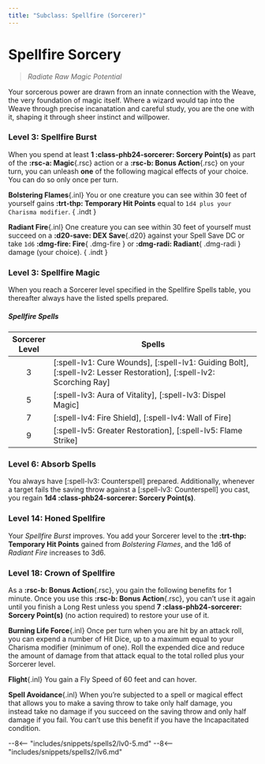 ```yaml
---
title: "Subclass: Spellfire (Sorcerer)"
---
```


<p style="display:none">
Radiate Raw Magic Potential
</p>

# Spellfire Sorcery

> *Radiate Raw Magic Potential*

Your sorcerous power are drawn from an innate connection with the Weave, the very foundation of magic itself. Where a wizard would tap into the Weave through precise incanatation and careful study, you are the one with it, shaping it through sheer instinct and willpower.

### Level 3: Spellfire Burst

When you spend at least **1 :class-phb24-sorcerer: Sorcery Point(s)** as part of the **:rsc-a: Magic**{.rsc} action or a **:rsc-b: Bonus Action**{.rsc} on your turn, you can unleash **one** of the following magical effects of your choice. You can do so only once per turn.

**Bolstering Flames**{.inl} You or one creature you can see within 30 feet of yourself gains **:trt-thp: Temporary Hit Points** equal to `1d4 plus your Charisma modifier`. 
{ .indt }

**Radiant Fire**{.inl} One creature you can see within 30 feet of yourself must succeed on a **:d20-save: DEX Save**{.d20} against your Spell Save DC or take `1d6` **:dmg-fire: Fire**{ .dmg-fire } or **:dmg-radi: Radiant**{ .dmg-radi } damage (your choice). 
{ .indt }

### Level 3: Spellfire Magic

When you reach a Sorcerer level specified in the Spellfire Spells table, you thereafter always have the listed spells prepared.

##### Spellfire Spells

| Sorcerer <br>Level | Spells |
|:-:|---|
| 3 | [:spell-lv1: Cure Wounds], [:spell-lv1: Guiding Bolt], [:spell-lv2: Lesser Restoration], [:spell-lv2: Scorching Ray] |
| 5 | [:spell-lv3: Aura of Vitality], [:spell-lv3: Dispel Magic] |
| 7 | [:spell-lv4: Fire Shield], [:spell-lv4: Wall of Fire] |
| 9 | [:spell-lv5: Greater Restoration], [:spell-lv5: Flame Strike] |

### Level 6: Absorb Spells

You always have [:spell-lv3: Counterspell] prepared. Additionally, whenever a target fails the saving throw against a [:spell-lv3: Counterspell] you cast, you regain **1d4 :class-phb24-sorcerer: Sorcery Point(s)**. 

### Level 14: Honed Spellfire

Your *Spellfire Burst* improves. You add your Sorcerer level to the **:trt-thp: Temporary Hit Points** gained from *Bolstering Flames*, and the 1d6 of *Radiant Fire* increases to 3d6. 

### Level 18: Crown of Spellfire

As a **:rsc-b: Bonus Action**{.rsc}, you gain the following benefits for 1 minute. Once you use this **:rsc-b: Bonus Action**{.rsc}, you can’t use it again until you finish a Long Rest unless you spend **7 :class-phb24-sorcerer: Sorcery Point(s)** (no action required) to restore your use of it. 
 
**Burning Life Force**{.inl} Once per turn when you are hit by an attack roll, you can expend a number of Hit Dice, up to a maximum equal to your Charisma modifier (minimum of one). Roll the expended dice and reduce the amount of damage from that attack equal to the total rolled plus your Sorcerer level. 

**Flight**{.inl} You gain a Fly Speed of 60 feet and can hover. 

**Spell Avoidance**{.inl} When you’re subjected to a spell or magical effect that allows you to make a saving throw to take only half damage, you instead take no damage if you succeed on the saving throw and only half damage if you fail. You can’t use this benefit if you have the Incapacitated condition. 

--8<-- "includes/snippets/spells2/lv0-5.md"
--8<-- "includes/snippets/spells2/lv6.md"

